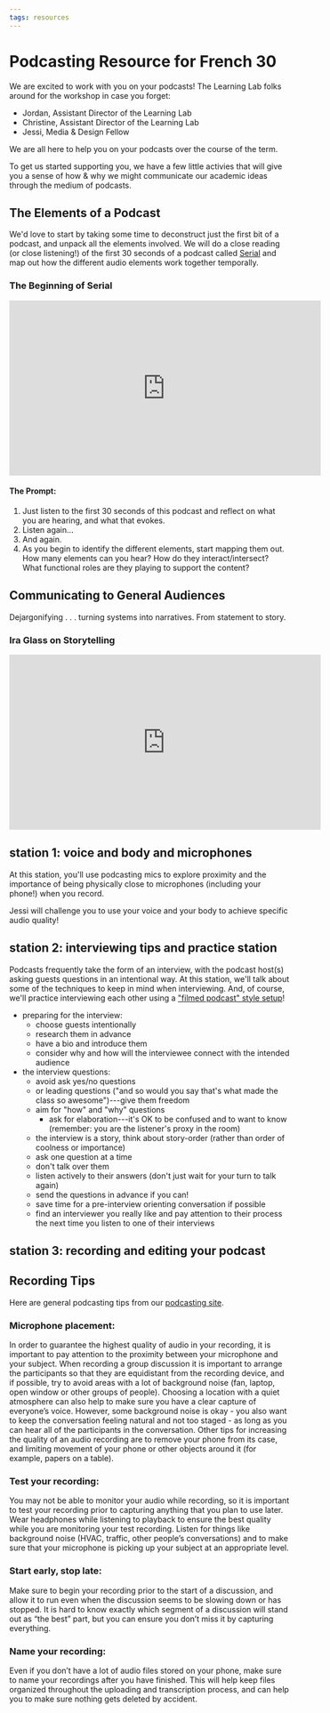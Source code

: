 ```yaml
---
tags: resources
---
```


# Podcasting Resource for French 30

We are excited to work with you on your podcasts! The Learning Lab folks around for the workshop in case you forget: 

* Jordan, Assistant Director of the Learning Lab
* Christine,  Assistant Director of the Learning Lab
* Jessi, Media & Design Fellow

We are all here to help you on your podcasts over the course of the term. 

To get us started supporting you, we have a few little activies that will give you a sense of how & why we might communicate our academic ideas through the medium of podcasts. 

## The Elements of a Podcast
We'd love to start by taking some time to deconstruct just the first bit of a podcast, and unpack all the elements involved. We will do a close reading (or close listening!) of the first 30 seconds of a podcast called [Serial](https://serialpodcast.org/) and map out how the different audio elements work together temporally.


### The Beginning of Serial


<iframe width="560" height="315" src="https://www.youtube.com/embed/nMSxiHuDa00?start=28" title="YouTube video player" frameborder="0" allow="accelerometer; autoplay; clipboard-write; encrypted-media; gyroscope; picture-in-picture" allowfullscreen></iframe>

#### The Prompt:
1. Just listen to the first 30 seconds of this podcast and reflect on what you are hearing, and what that evokes.
2. Listen again...
3. And again.
4. As you begin to identify the different elements, start mapping them out. How many elements can you hear? How do they interact/intersect? What functional roles are they playing to support the content?

## Communicating to General Audiences
Dejargonifying . . . turning systems into narratives. From statement to story. 

### Ira Glass on Storytelling

<iframe width="560" height="315" src="https://www.youtube.com/embed/f6ezU57J8YI" title="YouTube video player" frameborder="0" allow="accelerometer; autoplay; clipboard-write; encrypted-media; gyroscope; picture-in-picture" allowfullscreen></iframe>


## station 1: voice and body and microphones
At this station, you'll use podcasting mics to explore proximity and the importance of being physically close to microphones (including your phone!) when you record. 

Jessi will challenge you to use your voice and your body to achieve specific audio quality!

## station 2: interviewing tips and practice station
Podcasts frequently take the form of an interview, with the podcast host(s) asking guests questions in an intentional way. At this station, we'll talk about some of the techniques to keep in mind when interviewing. And, of course, we'll practice interviewing each other using a ["filmed podcast" style setup](https://www.youtube.com/watch?v=uTCWnfe5oCY)!

* preparing for the interview:
    * choose guests intentionally
    * research them in advance
    * have a bio and introduce them
    * consider why and how will the interviewee connect with the intended audience
* the interview questions:
    * avoid ask yes/no questions
    * or leading questions ("and so would you say that's what made the class so awesome")---give them freedom
    * aim for "how" and "why" questions
        * ask for elaboration---it's OK to be confused and to want to know (remember: you are the listener's proxy in the room) 
    * the interview is a story, think about story-order (rather than order of coolness or importance)
    * ask one question at a time
    * don't talk over them
    * listen actively to their answers (don't just wait for your turn to talk again)
    * send the questions in advance if you can!
    * save time for a pre-interview orienting conversation if possible
     * find an interviewer you really like and pay attention to their process the next time you listen to one of their interviews

## station 3: recording and editing your podcast

## Recording Tips
Here are general podcasting tips from our [podcasting site](https://sites.google.com/g.harvard.edu/ll-podcasting).

### Microphone placement:
In order to guarantee the highest quality of audio in your recording, it is important to pay attention to the proximity between your microphone and your subject. When recording a group discussion it is important to arrange the participants so that they are equidistant from the recording device, and if possible, try to avoid areas with a lot of background noise (fan, laptop, open window or other groups of people). Choosing a location with a quiet atmosphere can also help to make sure you have a clear capture of everyone’s voice. However, some background noise is okay - you also want to keep the conversation feeling natural and not too staged - as long as you can hear all of the participants in the conversation. Other tips for increasing the quality of an audio recording are to remove your phone from its case, and limiting movement of your phone or other objects around it (for example, papers on a table).



### Test your recording:
You may not be able to monitor your audio while recording, so it is important to test your recording prior to capturing anything that you plan to use later. Wear headphones while listening to playback to ensure the best quality while you are monitoring your test recording. Listen for things like background noise (HVAC, traffic, other people’s conversations) and to make sure that your microphone is picking up your subject at an appropriate level. 



### Start early, stop late:
Make sure to begin your recording prior to the start of a discussion, and allow it to run even when the discussion seems to be slowing down or has stopped. It is hard to know exactly which segment of a discussion will stand out as “the best” part, but you can ensure you don’t miss it by capturing everything. 



### Name your recording:
Even if you don’t have a lot of audio files stored on your phone, make sure to name your recordings after you have finished. This will help keep files organized throughout the uploading and transcription process, and can help you to make sure nothing gets deleted by accident. 
